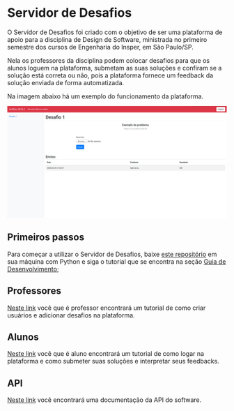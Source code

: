 # Servidor de Desafios
O Servidor de Desafios foi criado com o objetivo de ser uma plataforma de apoio para a disciplina de Design de Software, ministrada no primeiro semestre dos cursos de Engenharia do Insper, em São Paulo/SP.

Nela os professores da disciplina podem colocar desafios para que os alunos loguem na plataforma, submetam as suas soluções e confiram se a solução está correta ou não, pois a plataforma fornece um feedback da solução enviada de forma automatizada.

Na imagem abaixo há um exemplo do funcionamento da plataforma.

![printcorreta](imgs/solucao_correta.png)

## Primeiros passos

Para começar a utilizar o Servidor de Desafios, baixe [este repositório](https://github.com/franciol/Servidor_de_desafios) em sua máquina com Python e siga o tutorial que se encontra na seção [Guia de Desenvolvimento](/desenvolvimento/);

## Professores
[Neste link](/professores/) você que é professor encontrará um tutorial de como criar usuários e adicionar desafios na plataforma. 

## Alunos
[Neste link](/alunos/) você que é aluno encontrará um tutorial de como logar na plataforma e como submeter suas soluções e interpretar seus feedbacks.

## API
[Neste link](/api/) você encontrará uma documentação da API do software.
